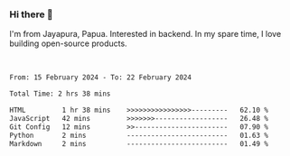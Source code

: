 ### Hi there 👋

I'm from Jayapura, Papua. Interested in backend. In my spare time, I love building open-source products.

<br>

 
 <!--START_SECTION:waka-->

```txt
From: 15 February 2024 - To: 22 February 2024

Total Time: 2 hrs 38 mins

HTML         1 hr 38 mins    >>>>>>>>>>>>>>>>---------   62.10 %
JavaScript   42 mins         >>>>>>>------------------   26.48 %
Git Config   12 mins         >>-----------------------   07.90 %
Python       2 mins          -------------------------   01.63 %
Markdown     2 mins          -------------------------   01.49 %
```

<!--END_SECTION:waka-->
